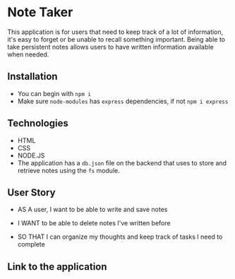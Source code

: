 # Note Taker 

This application is for users that need to keep track of a lot of information, it's easy to forget or be unable to recall something important. Being able to take persistent notes allows users to have written information available when needed.

## Installation 
- You can begin with `npm i `
- Make sure `node-modules` has `express` dependencies, 
  if not `npm i express`

## Technologies 
- HTML
- CSS
- NODE.JS
- The application has a `db.json` file on the backend that uses to store and retrieve notes using the `fs` module.

## User Story

* AS A user, I want to be able to write and save notes

* I WANT to be able to delete notes I've written before

* SO THAT I can organize my thoughts and keep track of tasks I need to complete

## Link to the application 

